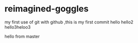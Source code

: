 # reimagined-goggles
my first use of git with github
,this is my first commit 
hello
hello2
hello3heloo3


hello from master